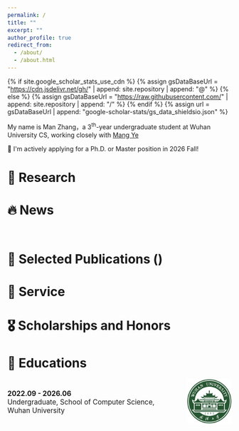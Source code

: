 ```yaml
---
permalink: /
title: ""
excerpt: ""
author_profile: true
redirect_from: 
  - /about/
  - /about.html
---
```


<style>
  dl {
    margin-bottom: 60px; /* 调整这个值以获得合适的间距 */
    clear: both;
  }



  dl dt img {
    width: 400px; /* 设定统一宽度 */
    height: 200px; /* 设定统一高度 */
    object-fit: cover; /* 确保图片不会被裁剪 */
    display: block;
    margin: 10px 10px 10px 0px; /* 适当的间距 */
    
    /* 添加美化效果 */
    border-radius: 8px; /* 让图片有轻微的圆角 */
    border: 2px solid #ddd; /* 添加淡灰色的边框 */
    box-shadow: 3px 3px 10px rgba(0, 0, 0, 0.2); /* 添加轻微阴影 */
    padding: 5px; /* 给图片一些内边距，让它不贴着边框 */
    background-color: #fff; /* 设置背景色，让图片更加干净 */
  }



  hr {
    border: 1px solid #ebebeb; /* 调整分隔线的颜色和样式 */
    /* margin: 10px;  */
    clear: both; 
  }


  dl dd {
  margin-top: 5px; 
  margin-bottom: 5px;
}

  dl dd strong {
  font-weight: bold;
  color: black;
  }


  .co-first {
    color: red;
  }

  .down {
    transform: rotate(180deg);
  }

</style>

{% if site.google_scholar_stats_use_cdn %}
{% assign gsDataBaseUrl = "https://cdn.jsdelivr.net/gh/" | append: site.repository | append: "@" %}
{% else %}
{% assign gsDataBaseUrl = "https://raw.githubusercontent.com/" | append: site.repository | append: "/" %}
{% endif %}
{% assign url = gsDataBaseUrl | append: "google-scholar-stats/gs_data_shieldsio.json" %}

<span class='anchor' id='about-me'></span>


My name is Man Zhang，a 3<sup>th</sup>-year undergraduate student at Wuhan University CS, working closely with [Mang Ye](https://scholar.google.com/citations?user=j-HxRy0AAAAJ&hl=zh-CN) 

 🌟 I'm actively applying for a Ph.D. or Master position in 2026 Fall! <span class='show_paper_citations' data='DhtAFkwAAAAJ:ALROH1vI_8AC'></span> 


# 🔎 Research 
<!-- "All things are interconnected, this is the essence of nature."  

<dt style="text-align: center; margin: 0; padding: 0;">
  <img src="../images/research.png" style="display: block; max-width: 700px; width: 100%; height: auto; margin: 0 auto;">
</dt>

I am passionate about modeling the relationships among all points (*e.g.*, nodes, tokens, or agents). My current research interests focus on three key areas:

a) (Multimodal) Large Language Models (LLMs), Large Reasoning Models (LRMs), LLM-based Multi-Agent System (MAS)

b) AI for Science: Genomics, Physics and Chemistry...

c) Trustworthy (Graph) Learning

<br/>-->

# 🔥 News


<!--<div style="max-height: 250px; overflow-y: auto;">
<ul>
  <li><em>2025.04:</em> 🎉 One co-first authored paper: <strong>LoRASculpt </strong> (MLLM visual instruction tuning) was selected as an <strong class="co-first">Oral Presentation (Top 3.3%)</strong> at <strong>CVPR 2025</strong>. Thanks to all collaborators!</li>
  <li><em>2025.02:</em> 🎉 Three papers accepted by <strong>CVPR 2025</strong> on fine-tuning and applications of <strong>Multimodal Large Language Models (MLLM)</strong>. Thanks to all collaborators! See you in Nashville.</li>
  <li><em>2024.02:</em> I serve as a reviewer for <strong>NeurIPS 2025</strong>.</li>
  <li><em>2025.01:</em> 🎉 Two papers were accepted by <strong>ICLR 2025</strong>. See you in Singapore.</li>
  <li><em>2024.12:</em> 🎉 One paper was accepted by <strong>AAAI 2025</strong>.</li>
  <li><em>2024.12:</em> I serve as a reviewer for <strong>ICML 2025</strong>.</li>
  <li><em>2024.11:</em> 🎈I was honored with <strong>Lei Jun Excellence Scholarship</strong> ~ <strong>100k</strong> (The <strong><u>Highest</u></strong> Scholarship at Wuhan University, <strong><u>Top-4</u></strong> among All Undergraduates, Award Rate ~ <strong>0.01%</strong>)</li>
  <li><em>2024.11:</em> I serve as a reviewer for <strong>CVPR 2025</strong>.</li>
  <li><em>2024.09:</em> 🎉 Two papers were accepted by <strong>NeurIPS 2024</strong>. See you in Vancouver.</li>
  <li><em>2024.08:</em> Organize a tutorial at <strong>KDD 2024</strong> in Barcelona on 25th, come if you are interested in epidemics + GNN!</li>
  <li><em>2024.08:</em> I serve as a reviewer for <strong>ICLR 2025</strong>.</li>
  <li><em>2024.06:</em> 🎉 One paper is accepted by <strong>TPAMI</strong>, congrats to all collaborators!</li>
  <li><em>2024.05:</em> I serve as a reviewer for <strong>NeurIPS 2024</strong>.</li>
  <li><em>2024.05:</em> 🎉 Our survey about GNNs in Epidemic Modeling is accepted by <strong>KDD 2024</strong>. See you in Barcelona!</li>
  <li><em>2024.05:</em> 🎉 One paper about self-supervised graph learning was accepted by <strong>ICML 2024</strong>. See you in Austria!</li>
  <li><em>2024.04:</em> 🚀 Explore our pre-print: a deep look at using Graph Neural Networks in Epidemic Modeling. Check our collected <a href="https://github.com/Emory-Melody/awesome-epidemic-modeling-papers">paper list</a>.</li>
  <li><em>2024.02:</em> I serve as a reviewer for <strong>ACM MM 2024</strong>.</li>
  <li><em>2024.02:</em> I serve as a reviewer for <strong>ECCV 2024</strong>.</li>
  <li><em>2023.12:</em> A paper was accepted to <strong>AAAI 2024</strong>. See you in Vancouver.</li>
  <li><em>2023.11:</em> I serve as a reviewer for <strong>CVPR 2024</strong>.</li>
  <li><em>2023.11:</em> 🚀 We thoroughly explore three core research areas in federated learning: generalization, robustness, and fairness. Don't hesitate to utilize our <a href="https://github.com/WenkeHuang/MarsFL">benchmarking codes</a> for your own research goal!</li>
  <li><em>2023.10:</em> I attended China National Computer Congress (CNCC) and was awarded the honor of CCF (China Computer Federation) Elite Collegiate Award (102 Students nation-wide).</li>
  <li><em>2023.10:</em> I won the National Scholarship for the second time (0.2% nation-wide), and was selected the Pacemaker to Merit Student (Award Rate: 60/59774=0.1%).</li>
  <li><em>2023.08:</em> we attended <em>the 32nd international joint conference on artificial intelligence (<strong>ijcai</strong>)</em> and presented our work in macao.</li>
</ul>
</div>-->

<br/>

# 📃 Selected Publications ()
<!-- # 📃 Selected Publications ([Full List](https://scholar.google.com/citations?user=pB8zP9UAAAAJ))-->
<!--

**&dagger; Equal Contribution**   

<dl>
  <dt><img align="left" width="400"
hspace="10" wspace="20" src="../images/FedTGE.png">
</dt>
  <dd><a href="https://openreview.net/forum?id=5Jc7r5aqHJ"><strong>	
Energy-based Backdoor Defense Against Federated Graph Learning
</strong></a></dd>
<dd><strong><strong>Guancheng Wan</strong>&dagger;</strong>, Zitong Shi&dagger;, Wenke Huang&dagger;, Guibin Zhang, Dacheng Tao, Mang Ye</dd>
<dd> <strong class="co-first"><i>Oral Presentation (Top 1.8%)</i></strong> in International Conference on Learning Representations (<strong>ICLR</strong>), 2025</dd>

</dl>


<dl>
  <dt><img align="left" width="400"
hspace="10" wspace="20" src="../images/agentprune.png">
</dt>
  <dd><a href="https://openreview.net/forum?id=LkzuPorQ5L"><strong>	
Cut the Crap: An Economical Communication Pipeline for LLM-based Multi-Agent Systems
</strong></a></dd>
<dd>Guibin Zhang, Yanwei Yue, Zhixun Li, Sukwon Yun, <strong>Guancheng Wan</strong>, Kun Wang, Dawei Cheng, Jeffrey Xu Yu, Tianlong Chen</dd>
<dd>International Conference on Learning Representations (<strong>ICLR</strong>), 2025</dd>


</dl>

<hr>
-->




<!--
# 📝 Manuscripts


- **Rethink GraphODE Generalization within Coupled Dynamical System**  
**Guancheng Wan**, Zijie Huang, Wanjia Zhao, Xiao Luo, Yizhou Sun, Wei Wang  

- **Epidemiology-Aware Neural ODE with Continuous Disease Transmission Graph**  
**Guancheng Wan**, Zewen Liu, Xiaojun Shan, Max S.Y. Lau, B. Aditya Prakash, Wei Jin  

- **Keeping Yourself is Important in Downstream Tuning Multimodal Large Language Model**

- **Protein Large Language Models: A Comprehensive Survey**


<hr>
-->
# 🎡 Service
<!--
## Program Chair

- [FedKDD 2025 Workshop@KDD 2025](https://fedkdd.github.io/fedkdd2025/)


## Conference Committee Member
- Reviewer for ICML'2025, ICLR'2025, NeurIPS'2024/2025, AISTATS'2025
- Reviewer for CVPR'2024/2025, ICCV'2025, ECCV'2024
- Reviewer for AAAI'2025, IJCAI'2025, ACM MM'2024/2025

##  Journal Reviewer
- IEEE TIFS, TIP, TKDE, TNNLS
- ACM TKDD
- Pattern Recognition (PR)
- Data-centric Machine Learning Research (DMLR)

<br/>

-->

# 🎖 Scholarships and Honors
<!--

- *2024.11* **Lei Jun Excellence Scholarship** (**<u>雷军卓越奖学金</u>**) **~100k** (The **<u>Highest</u>** Scholarship at Wuhan University, **<u>Top-4</u>** among All Undergraduates, Award Rate: 10/65000+ ~ **0.01%**)  *Wuhan University*

- *2023.09* **National Scholarship** **(<u>Twice</u>)** (**<u>国家奖学金</u>**) (Award Rate: <strong>0.2% nation-wide</strong>) *Ministry of Education, China* 

- *2022.09* **National Scholarship** (**<u>国家奖学金</u>**) (Award Rate: <strong>0.2% nation-wide</strong>) *Ministry of Education, China* 

- *2024.10* **Luojia Undergraduate Innovation Research Fund** (首批珞珈本科生研究基金) ~50k (4 Students department-wide)  *Wuhan University*

- *2024.06* **Lei Jun Computer Innovation and Development Fund** and  **Research Fund** (雷军创新发展基金、雷军研究基金) (3 Students department-wide)  *Wuhan University*

- *2024.06* <a href="https://scholarship2024.sensetime.com/cn/">**SenseTime Scholarship**</a> (商汤奖学金) ~20k (**25 Students nation-wide**) *SenseTime*

- *2024.04* <a href="https://mp.weixin.qq.com/s/zdx8hH8-g0FScgZvkYQRnw">**CS Pioneer**</a> (计科先锋年度人物) (10 Students department-wide)  *Wuhan University*

- *2023.10* **CCF (China Computer Federation) Elite Collegiate Award** (CCF优秀大学生) (102 Students nation-wide) *China Computer Federation*

- *2023.10* **Pacemaker to Merit Student** (三好学生标兵) (Award Rate: 60/65000+ ~ <strong>0.1%</strong>) *Wuhan University*


<br/>

-->
# 📖 Educations

<div style="margin-bottom: 40px;">
  <div style="display: flex; align-items: center; gap: 20px;">
    <div style="flex: 1; font-size: 1.1em;">
      <strong>2022.09 - 2026.06</strong><br/>
      Undergraduate, School of Computer Science, Wuhan University<br/>
    </div>
    <div style="flex-shrink: 0; max-width: 100px;">
      <img src="../images/WHU.jpeg" alt="Wuhan University Logo" style="width: 100%; height: auto; object-fit: contain;" />
    </div>
  </div>
</div>


